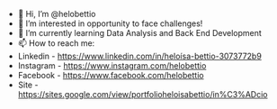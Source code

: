 - 👋 Hi, I’m @helobettio
- 👀 I’m interested in opportunity to face challenges!
- 🌱 I’m currently learning Data Analysis and Back End Development 
- 📫 How to reach me:
-   Linkedin - https://www.linkedin.com/in/heloísa-bettio-3073772b9
-   Instagram - https://www.instagram.com/helobettio
-   Facebook - https://www.facebook.com/helobettio
-   Site - https://sites.google.com/view/portfolioheloisabettio/in%C3%ADcio

<!---
helobettio/helobettio is a ✨ special ✨ repository because its `README.md` (this file) appears on your GitHub profile.
You can click the Preview link to take a look at your changes.
--->
